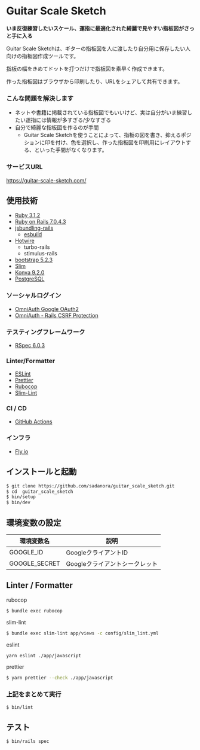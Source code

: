 
# Guitar Scale Sketch
**いま反復練習したいスケール、運指に最適化された綺麗で見やすい指板図がさっと手に入る**

Guitar Scale Sketchは、ギターの指板図を人に渡したり自分用に保存したい人向けの指板図作成ツールです。

指板の幅をきめてドットを打つだけで指板図を素早く作成できます。

作った指板図はブラウザから印刷したり、URLをシェアして共有できます。

### こんな問題を解決します
- ネットや書籍に掲載されている指板図でもいいけど、実は自分がいま練習したい運指には情報が多すぎる/少なすぎる
- 自分で綺麗な指板図を作るのが手間
  - Guitar Scale Sketchを使うことによって、指板の図を書き、抑えるポジションに印を付け、色を選択し、作った指板図を印刷用にレイアウトする、といった手間がなくなります。
### サービスURL
https://guitar-scale-sketch.com/

## 使用技術
- [Ruby 3.1.2](https://www.ruby-lang.org/ja/)
- [Ruby on Rails 7.0.4.3](https://rubyonrails.org/)
- [jsbundling-rails](https://github.com/rails/jsbundling-rails)
  - [esbuild](https://esbuild.github.io/)
- [Hotwire](https://hotwired.dev/)
  - turbo-rails
  - stimulus-rails
- [bootstrap 5.2.3](https://getbootstrap.jp/)
- [Slim](https://slim-template.github.io/)
- [Konva 9.2.0](https://konvajs.org/)
- [PostgreSQL](https://www.postgresql.org/)
### ソーシャルログイン
- [OmniAuth Google OAuth2](https://github.com/zquestz/omniauth-google-oauth2)
- [OmniAuth - Rails CSRF Protection](https://github.com/cookpad/omniauth-rails_csrf_protection)
### テスティングフレームワーク
- [RSpec 6.0.3](https://rspec.info/)
### Linter/Formatter
- [ESLint](https://eslint.org/)
- [Prettier](https://prettier.io/)
- [Rubocop](https://docs.rubocop.org/rubocop/index.html)
- [Slim-Lint](https://github.com/sds/slim-lint)
### CI / CD
- [GitHub Actions](https://docs.github.com/ja/actions)
### インフラ
- [Fly.io](https://fly.io/)

## インストールと起動
```bash
$ git clone https://github.com/sadanora/guitar_scale_sketch.git
$ cd  guitar_scale_sketch
$ bin/setup
$ bin/dev
```
## 環境変数の設定
環境変数名 | 説明
--- | ---
GOOGLE_ID | GoogleクライアントID
GOOGLE_SECRET | Googleクライアントシークレット

## Linter / Formatter
rubocop
```bash
$ bundle exec rubocop
```
slim-lint
```bash
$ bundle exec slim-lint app/views -c config/slim_lint.yml
```
eslint
```bash
yarn eslint ./app/javascript
```
prettier
```bash
$ yarn prettier --check ./app/javascript
```
### 上記をまとめて実行
```bash
$ bin/lint
```

## テスト
```bash
$ bin/rails spec
```
